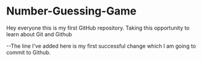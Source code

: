 # Number-Guessing-Game

Hey everyone this is my first GitHub repository.
Taking this opportunity to learn about Git and Github

--The line I've added here is my first successful change which I am going to commit to Github.
